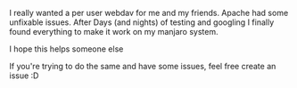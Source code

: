 I really wanted a per user webdav for me and my friends.
Apache had some unfixable issues.
After Days (and nights) of testing and googling I finally found everything to make it work on my manjaro system.

I hope this helps someone else

If you're trying to do the same and have some issues, feel free create an issue :D
